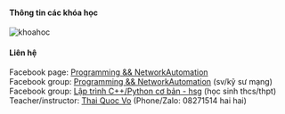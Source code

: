 #### Thông tin các khóa học
![khoahoc](https://scontent.fhan2-4.fna.fbcdn.net/v/t1.6435-9/153605618_113159460818248_7297268874083151530_n.jpg?_nc_cat=105&ccb=1-3&_nc_sid=730e14&_nc_ohc=AGcRj-g6zz0AX9-nMR4&_nc_ht=scontent.fhan2-4.fna&oh=26d82f81a16d02e24b7cbaf69092d077&oe=60B34AB1)                
          

#### Liên hệ
Facebook page: [Programming && NetworkAutomation](https://www.facebook.com/programmingna2001/)      
Facebook group: [Programming && NetworkAutomation](https://www.facebook.com/groups/programmingna2001/)     (sv/kỹ sư mạng)    
Facebook group: [Lập trình C++/Python cơ bản - hsg](https://www.facebook.com/groups/programming2001/)       (học sinh thcs/thpt)   
Teacher/instructor: [Thai Quoc Vo](https://www.facebook.com/thaiquocvo2001) (Phone/Zalo: 08271514 hai hai) 
